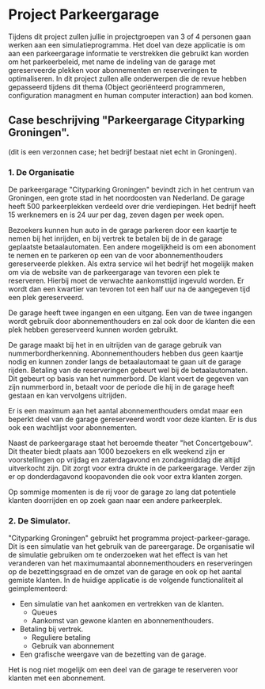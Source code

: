 # Project Parkeergarage

Tijdens dit project zullen jullie in projectgroepen van 3 of 4
personen gaan werken aan een simulatieprogramma. Het doel van deze
applicatie is om aan een parkeergarage informatie te verstrekken
die gebruikt kan worden om het parkeerbeleid, met name de indeling
van de garage met gereserveerde plekken voor abonnementen en
reserveringen te optimaliseren. In dit project zullen alle
onderwerpen die de revue hebben gepasseerd tijdens dit thema
(Object georiënteerd programmeren, configuration managment en human
computer interaction) aan bod komen.

## Case beschrijving "Parkeergarage Cityparking Groningen".
(dit is een verzonnen case; het bedrijf bestaat niet echt in
Groningen).

### 1. De Organisatie
De parkeergarage "Cityparking Groningen" bevindt zich in het centrum
van Groningen, een grote stad in het noordoosten van Nederland. De
garage heeft 500 parkeerplekken verdeeld over drie verdiepingen.
Het bedrijf heeft 15 werknemers en is 24 uur per dag, zeven dagen
per week open.

Bezoekers kunnen hun auto in de garage parkeren door een kaartje te
nemen bij het inrijden, en bij vertrek te betalen bij de in de garage
geplaatste betaalautomaten. Een andere mogelijkheid is om een
abonoment te nemen en te parkeren op een van de voor abonnementhouders
gereserveerde plekken. Als extra service wil het bedrijf het mogelijk
maken om via de website van de parkeergarage van tevoren een plek te
reserveren. Hierbij moet de verwachte aankomsttijd ingevuld worden.
Er wordt dan een kwartier van tevoren tot een half uur na de aangegeven
tijd een plek gereserveerd.

De garage heeft twee ingangen en een uitgang. Een van de twee ingangen
wordt gebruik door abonnementhouders en zal ook door de klanten die
een plek hebben gereserveerd kunnen worden gebruikt.

De garage maakt bij het in en uitrijden van de garage gebruik van
nummerbordherkenning. Abonnementhouders hebben dus geen kaartje
nodig en kunnen zonder langs de betaalautomaat te gaan uit de garage
rijden. Betaling van de reserveringen gebeurt wel bij de
betaalautomaten. Dit gebeurt op basis van het nummerbord. De klant
voert de gegeven van zijn nummerbord in, betaalt voor de periode die
hij in de garage heeft gestaan en kan vervolgens uitrijden.

Er is een maximum aan het aantal abonnementhouders omdat maar een
beperkt deel van de garage gereserveerd wordt voor deze klanten.
Er is dus ook een wachtlijst voor abonnementen.

Naast de parkeergarage staat het beroemde theater "het Concertgebouw".
Dit theater biedt plaats aan 1000 bezoekers en elk weekend zijn er
voorstellingen op vrijdag en zaterdagavond en zondagmiddag die altijd
uitverkocht zijn. Dit zorgt voor extra drukte in de parkeergarage.
Verder zijn er op donderdagavond koopavonden die ook voor extra
klanten zorgen.

Op sommige momenten is de rij voor de garage zo lang dat potentiele
klanten doorrijden en op zoek gaan naar een andere parkeerplek.

### 2. De Simulator.
"Cityparking Groningen" gebruikt het programma project-parkeer-garage.
Dit is een simulatie van het gebruik van de pareergarage. De organisatie
wil de simulatie gebruiken om te onderzoeken wat het effect is van
het veranderen van het maximumaantal abonnementhouders en reserveringen
op de bezettingsgraad en de omzet van de garage en ook op het aantal
gemiste klanten. In de huidige applicatie is de volgende
functionaliteit al geimplementeerd:
* Een simulatie van het aankomen en vertrekken van de klanten.
    * Queues
    * Aankomst van gewone klanten en abonnementhouders.
* Betaling bij vertrek.
    * Reguliere betaling
    * Gebruik van abonnement
* Een grafische weergave van de bezetting van de garage.

Het is nog niet mogelijk om een deel van de garage te reserveren
voor klanten met een abonnement.